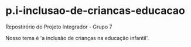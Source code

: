 # p.i-inclusao-de-criancas-educacao
Repostirório do Projeto Integrador - Grupo 7

Nosso tema é 'a inclusão de crianças na educação infantil'.
